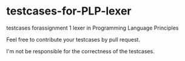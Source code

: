 # testcases-for-PLP-lexer
testcases forassignment 1 lexer in Programming Language Principles

Feel free to contribute your testcases by pull request.

I'm not be responsible for the correctness of the testcases.